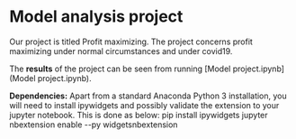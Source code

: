 # Model analysis project

Our project is titled Profit maximizing. The project concerns profit maximizing under normal circumstances and under covid19.

The **results** of the project can be seen from running [Model project.ipynb](Model project.ipynb).

**Dependencies:** Apart from a standard Anaconda Python 3 installation, you will need to install ipywidgets and possibly validate the extension to your jupyter notebook. This is done as below: 
pip install ipywidgets
jupyter nbextension enable --py widgetsnbextension
